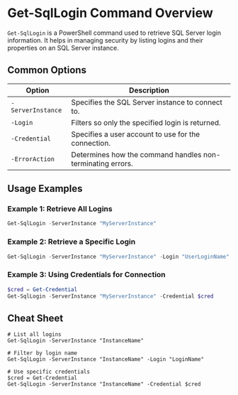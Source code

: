 # Get-SqlLogin Command Overview

`Get-SqlLogin` is a PowerShell command used to retrieve SQL Server login information. It helps in managing security by listing logins and their properties on an SQL Server instance.

## Common Options

| Option           | Description                                                        |
|------------------|--------------------------------------------------------------------|
| `-ServerInstance`| Specifies the SQL Server instance to connect to.                   |
| `-Login`         | Filters so only the specified login is returned.                   |
| `-Credential`    | Specifies a user account to use for the connection.                |
| `-ErrorAction`   | Determines how the command handles non-terminating errors.         |

## Usage Examples

### Example 1: Retrieve All Logins
```powershell
Get-SqlLogin -ServerInstance "MyServerInstance"
```

### Example 2: Retrieve a Specific Login
```powershell
Get-SqlLogin -ServerInstance "MyServerInstance" -Login "UserLoginName"
```

### Example 3: Using Credentials for Connection
```powershell
$cred = Get-Credential
Get-SqlLogin -ServerInstance "MyServerInstance" -Credential $cred
```

## Cheat Sheet

```plaintext
# List all logins
Get-SqlLogin -ServerInstance "InstanceName"

# Filter by login name
Get-SqlLogin -ServerInstance "InstanceName" -Login "LoginName"

# Use specific credentials
$cred = Get-Credential
Get-SqlLogin -ServerInstance "InstanceName" -Credential $cred
```
